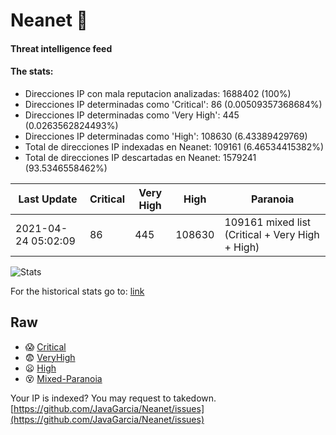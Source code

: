 # Neanet :hocho:
#### Threat intelligence feed
#### The stats:

- Direcciones IP con mala reputacion analizadas: 1688402 (100%)
- Direcciones IP determinadas como 'Critical':  86 (0.00509357368684%)
- Direcciones IP determinadas como 'Very High':  445 (0.0263562824493%)
- Direcciones IP determinadas como 'High':  108630 (6.43389429769)
- Total de direcciones IP indexadas en Neanet:  109161 (6.46534415382%)
- Total de direcciones IP descartadas en Neanet:  1579241 (93.5346558462%)

| Last Update | Critical | Very High | High | Paranoia |
| --- | --- | --- | --- | --- |
| 2021-04-24 05:02:09 | 86 | 445 | 108630 | 109161 mixed list (Critical + Very High + High)|

![Stats](https://docs.google.com/spreadsheets/d/e/2PACX-1vSnaNMIXVabIpDJjufMlzH7poXnshF3mgd8Is1g9ytUEzVsP5my4Trn8f-xkoLLQ38xpL3HtmUexLo6/pubchart?oid=501124687&format=image)

For the historical stats go to: [link](/stats.csv)
## Raw
- :scream: [Critical](https://raw.githubusercontent.com/JavaGarcia/Neanet/master/blacklists/neanet_critical.txt)
- :fearful: [VeryHigh](https://raw.githubusercontent.com/JavaGarcia/Neanet/master/blacklists/neanet_veryHigh.txtt)
- :frowning: [High](https://raw.githubusercontent.com/JavaGarcia/Neanet/master/blacklists/neanet_high.txt)
- :dizzy_face: [Mixed-Paranoia](https://raw.githubusercontent.com/JavaGarcia/Neanet/master/blacklists/neanet_all.txt)


Your IP is indexed? You may request to takedown. [https://github.com/JavaGarcia/Neanet/issues](https://github.com/JavaGarcia/Neanet/issues)






















































































































































































































































































































































































































































































































































































































































































































































































































































































































































































































































































































































































































































































































































































































































































































































































































































































































































































































































































































































































































































































































































































































































































































































































































































































































































































































































































































































































































































































































































































































































































































































































































































































































































































































































































































































































































































































































































































































































































































































































































































































































































































































































































































































































































































































































































































































































































































































































































































































































































































































































































































































































































































































































































































































































































































































































































































































































































































































































































































































































































































